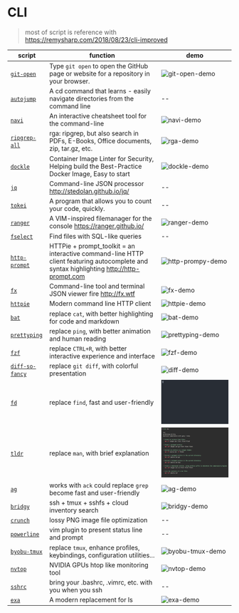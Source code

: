 # CLI

> most of script is reference with https://remysharp.com/2018/08/23/cli-improved

| script | function | demo |
| ------ | -------- | ---- |
| [`git-open`](https://github.com/paulirish/git-open) | Type `git open` to open the GitHub page or website for a repository in your browser. | ![git-open-demo](https://user-images.githubusercontent.com/39191/33507513-f60041ae-d6a9-11e7-985c-ab296d6a5b0f.gif) |
| [`autojump`](https://github.com/wting/autojump) | A cd command that learns - easily navigate directories from the command line | -- |
| [`navi`](https://github.com/denisidoro/navi)  | An interactive cheatsheet tool for the command-line | ![navi-demo](https://user-images.githubusercontent.com/3226564/67864139-ebbcbf80-fb03-11e9-9abb-8e6664f77915.gif) |
| [`ripgrep-all`](https://github.com/phiresky/ripgrep-all) | rga: ripgrep, but also search in PDFs, E-Books, Office documents, zip, tar.gz, etc. | ![rga-demo](https://github.com/phiresky/ripgrep-all/raw/master/doc/demodir.png) |
| [`dockle`](https://github.com/goodwithtech/dockle) | Container Image Linter for Security, Helping build the Best-Practice Docker Image, Easy to start | ![dockle-demo](https://raw.githubusercontent.com/goodwithtech/dockle/master/imgs/usage_fail_light.png) |
| [`jq`](https://github.com/stedolan/jq) | Command-line JSON processor http://stedolan.github.io/jq/ | -- |
| [`tokei`](https://github.com/XAMPPRocky/tokei) | A program that allows you to count your code, quickly. | -- |
| [`ranger`](https://github.com/ranger/ranger) | A VIM-inspired filemanager for the console https://ranger.github.io/ | ![ranger-demo](https://raw.githubusercontent.com/ranger/ranger-assets/master/screenshots/screenshot.png) |
| [`fselect`](https://github.com/jhspetersson/fselect) | Find files with SQL-like queries | -- |
| [`http-prompt`](https://github.com/eliangcs/http-prompt) | HTTPie + prompt_toolkit = an interactive command-line HTTP client featuring autocomplete and syntax highlighting http://http-prompt.com | ![http-prompy-demo](https://camo.githubusercontent.com/9e020bfadfad20b28bc3ee4c46f9de2f811abd6c/68747470733a2f2f61736369696e656d612e6f72672f612f39363631332e706e67) |
| [`fx`](https://github.com/antonmedv/fx) | Command-line tool and terminal JSON viewer fire http://fx.wtf | ![fx-demo](https://camo.githubusercontent.com/b5df8c57792e443a18a56cd9a292b1a101ba2391/68747470733a2f2f6d6564762e696f2f6173736574732f66782e676966) |
| [`httpie`](https://github.com/jakubroztocil/httpie) | Modern command line HTTP client | ![httpie-demo](https://raw.githubusercontent.com/jakubroztocil/httpie/master/httpie.gif) |
| [`bat`](https://github.com/sharkdp/bat) | replace `cat`, with better highlighting for code and markdown | ![bat-demo](https://remysharp.com/images/cli-improved/bat.gif) |
| [`prettyping`](https://github.com/denilsonsa/prettyping) | replace `ping`, with better animation and human reading | ![prettyping-demo](https://remysharp.com/images/cli-improved/ping.gif) |
| [`fzf`](https://github.com/junegunn/fzf) | replace `CTRL+R`, with better interactive experience and interface | ![fzf-demo](https://i.vimeocdn.com/video/634721672.webp?mw=700&mh=437) |
| [`diff-so-fancy`](https://github.com/so-fancy/diff-so-fancy) | replace `git diff`, with colorful presentation | ![diff-demo](https://remysharp.com/images/cli-improved/diff-so-fancy.jpg) |
| [`fd`](https://github.com/sharkdp/fd/) | replace `find`, fast and user-friendly | ![fd-demo](https://github.com/sharkdp/fd/raw/master/doc/screencast.svg?sanitize=true) |
| [`tldr`](https://github.com/tldr-pages/tldr) | replace `man`, with brief explanation | ![tldr-demo](https://github.com/tldr-pages/tldr/raw/master/screenshot.png) |
| [`ag`](https://github.com/ggreer/the_silver_searcher) | works with `ack` could replace `grep` become fast and user-friendly | ![ag-demo](https://remysharp.com/images/cli-improved/ack.png) |
| [`bridgy`](https://github.com/wagoodman/bridgy) | ssh + tmux + sshfs + cloud inventory search | ![bridgy-demo](https://github.com/wagoodman/bridgy/raw/master/demo.gif) |
| [`crunch`](https://github.com/chrissimpkins/Crunch) | lossy PNG image file optimization | -- |
| [`powerline`](https://github.com/powerline/powerline) | vim plugin to present status line and prompt | -- |
| [`byobu-tmux`](http://byobu.co/) | replace `tmux`, enhance profiles, keybindings, configuration utilities... | ![byobu-tmux-demo](http://byobu.co/img/Screenshot_from_2014-07-26_15:39:16.png) |
| [`nvtop`](https://github.com/Syllo/nvtop) | NVIDIA GPUs htop like monitoring tool | ![nvtop-demo](https://github.com/Syllo/nvtop/raw/master/screenshot/NVTOP_ex1.png) |
| [`sshrc`](https://github.com/Russell91/sshrc) | bring your .bashrc, .vimrc, etc. with you when you ssh | -- |
| [`exa`](https://the.exa.website/) | A modern replacement for ls | ![exa-demo](https://user-images.githubusercontent.com/4820492/50332646-bdfb0780-053d-11e9-974e-9302300ab681.png) |
